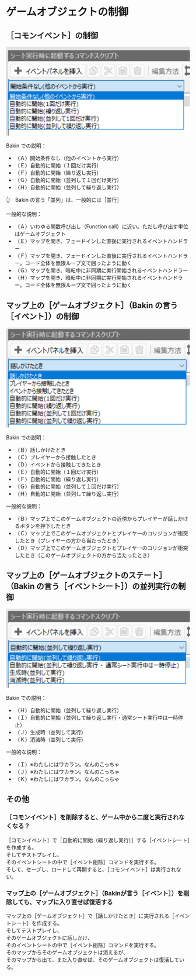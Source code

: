 # ゲームオブジェクトの制御

## ［コモンイベント］の制御

![コモンイベントの制御](./res/img/202412__bakin__20--1956-common-event.png)  

Bakin での説明：  

* （Ａ）開始条件なし（他のイベントから実行）
* （Ｅ）自動的に開始（１回だけ実行）
* （Ｆ）自動的に開始（繰り返し実行）
* （Ｇ）自動的に開始（並列して１回だけ実行）
* （Ｈ）自動的に開始（並列して繰り返し実行）

👆　Bakin の言う「並列」は、一般的には［並行］  

一般的な説明：  

* （Ａ）いわゆる関数呼び出し（Function call）に近い。ただし呼び出す単位はゲームオブジェクト
* （Ｅ）マップを開き、フェードインした直後に実行されるイベントハンドラー
* （Ｆ）マップを開き、フェードインした直後に実行されるイベントハンドラー。コード全体を無限ループ文で囲ったように動く
* （Ｇ）マップを開き、暗転中に非同期に実行開始されるイベントハンドラー
* （Ｈ）マップを開き、暗転中に非同期に実行開始されるイベントハンドラー。コード全体を無限ループ文で囲ったように動く


## マップ上の［ゲームオブジェクト］（Bakin の言う［イベント］）の制御

![マップ上のゲームオブジェクトの制御](./res/img/202412__bakin__20--2006-game-object-on-map.png)  

Bakin での説明：  

* （Ｂ）話しかけたとき
* （Ｃ）プレイヤーから接触したとき
* （Ｄ）イベントから接触してきたとき
* （Ｅ）自動的に開始（１回だけ実行）
* （Ｆ）自動的に開始（繰り返し実行）
* （Ｇ）自動的に開始（並列して１回だけ実行）
* （Ｈ）自動的に開始（並列して繰り返し実行）

一般的な説明：  

* （Ｂ）マップ上でこのゲームオブジェクトの近傍からプレイヤーが話しかけるボタンを押下したとき
* （Ｃ）マップ上でこのゲームオブジェクトとプレイヤーのコリジョンが衝突したとき（プレイヤーの方から当たったとき）
* （Ｄ）マップ上でこのゲームオブジェクトとプレイヤーのコリジョンが衝突したとき（このゲームオブジェクトの方から当たったとき）


## マップ上の［ゲームオブジェクトのステート］（Bakin の言う［イベントシート］）の並列実行の制御

![マップ上のゲームオブジェクトのステートの並列実行の制御](./res/img/202412__bakin__20--2013-game-object-state-on-map.png)  

Bakin での説明：  

* （Ｈ）自動的に開始（並列して繰り返し実行）
* （Ｉ）自動的に開始（並列して繰り返し実行・通常シート実行中は一時停止）
* （Ｊ）生成時（並列して実行）
* （Ｋ）消滅時（並列して実行）

一般的な説明：  

* （Ｉ）※わたしにはワカラン。なんのこっちゃ
* （Ｊ）※わたしにはワカラン。なんのこっちゃ
* （Ｋ）※わたしにはワカラン。なんのこっちゃ


## その他

### ［コモンイベント］を削除すると、ゲーム中から二度と実行されなくなる？

［コモンイベント］で［自動的に開始（繰り返し実行）］する［イベントシート］を作成する。  
そしてテストプレイし、  
そのイベントシートの中で［イベント削除］コマンドを実行する。  
そして、セーブし、ロードして再開すると、［コモンイベント］は実行されない。  

### マップ上の［ゲームオブジェクト］（Bakinが言う［イベント］）を削除しても、マップに入り直せば復活する

マップ上の［ゲームオブジェクト］で［話しかけたとき］に実行される［イベントシート］を作成する。  
そしてテストプレイし、  
そのゲームオブジェクトに話しかけ、  
そのイベントシートの中で［イベント削除］コマンドを実行する。  
そのマップからそのゲームオブジェクトは消えるが、  
そのマップから出て、また入り直せば、そのゲームオブジェクトは復活している。  
